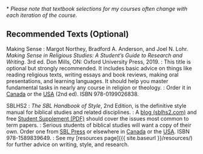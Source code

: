 *&nbsp;<em>Please note that textbook selections for my courses often change with each iteration of the course.</em>

## Recommended Texts (Optional)

Making Sense
: Margot Northey, Bradford A. Anderson, and Joel N. Lohr. *Making Sense in Religious Studies: A Student’s Guide to Research and Writing*. 3rd ed. Don Mills, ON: Oxford University Press, 2019.
: This title is optional but strongly recommended. It includes basic advice on things like reading religious texts, writing essays and book reviews, making oral presentations, and learning languages. It should help you master fundamental tasks in nearly any course in religion or theology.
: Order it in [Canada](https://amzn.to/2LKTIEf) or the [USA](https://amzn.to/2K5kjXJ) (2nd ed). ISBN 978-0199026838.

SBLHS2
: *The SBL Handbook of Style*, 2nd Edition, is the definitive style manual for biblical studies and related disciplines.
: A [blog (sblhs2.com)](https://sblhs2.com) and free [Student Supplement (PDF)](https://www.sbl-site.org/assets/pdfs/pubs/SBLHSsupp2015-02.pdf) should cover the issues most common to term papers.
: Serious students of biblical studies will want a copy of their own. Order one from [SBL Press](https://www.sbl-site.org/publications/SBLHandbookofStyle.aspx) or elsewhere in [Canada](https://amzn.to/2RXeAYH) or the [USA](https://amzn.to/2DherLs). ISBN 978-1589839649.
: See my [resources page]({{ site.baseurl }}/resources/) for further advice on writing, style, and research.

